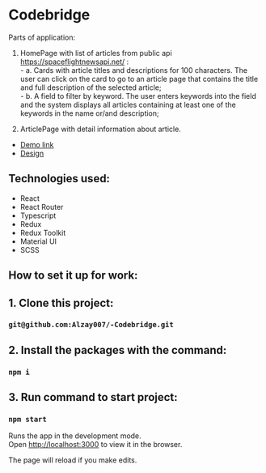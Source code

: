 # Codebridge

Parts of application: 
  1. HomePage with list of articles from public api https://spaceflightnewsapi.net/ : <br />
    - a. Cards with article titles and descriptions for 100 characters. The user can click on the card to go to an article page that contains the title and full    description of the selected article; <br />
    - b. A field to filter by keyword. The user enters keywords into the field and the system displays all articles containing at least one of the keywords in the name or/and description; <br />

  2. ArticlePage with detail information about article.


- [Demo link](https://admirable-panda-734df9.netlify.app/)
- [Design](https://www.figma.com/file/h1veXmuEt84sT7PEZgF42K/Frontend_test?node-id=0%3A1&t=TW6rUR4fiImmCNXv-0)

## Technologies used:

- React
- React Router
- Typescript
- Redux
- Redux Toolkit
- Material UI
- SCSS

## How to set it up for work:

## 1. Clone this project:

### `git@github.com:Alzay007/-Codebridge.git`

## 2. Install the packages with the command:

### `npm i`

## 3. Run command to start project:

### `npm start`

Runs the app in the development mode.\
Open [http://localhost:3000](http://localhost:3000) to view it in the browser.

The page will reload if you make edits.

